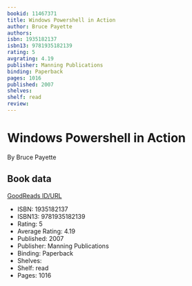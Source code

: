 ```yaml
---
bookid: 11467371
title: Windows Powershell in Action
author: Bruce Payette
authors: 
isbn: 1935182137
isbn13: 9781935182139
rating: 5
avgrating: 4.19
publisher: Manning Publications
binding: Paperback
pages: 1016
published: 2007
shelves: 
shelf: read
review: 
---
```


# Windows Powershell in Action

By Bruce Payette

## Book data

[GoodReads ID/URL](https://www.goodreads.com/book/show/11467371)

- ISBN: 1935182137
- ISBN13: 9781935182139
- Rating: 5
- Average Rating: 4.19
- Published: 2007
- Publisher: Manning Publications
- Binding: Paperback
- Shelves: 
- Shelf: read
- Pages: 1016

